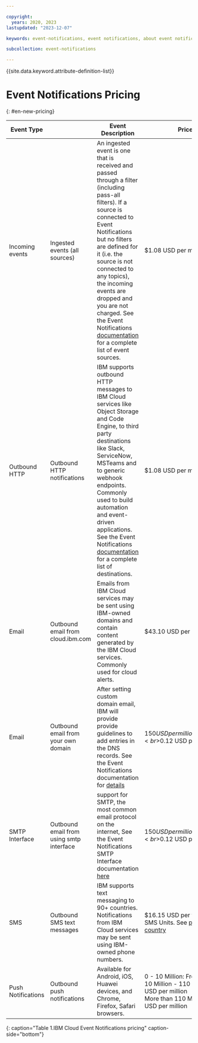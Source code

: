 ```yaml
---

copyright:
  years: 2020, 2023
lastupdated: "2023-12-07"

keywords: event-notifications, event notifications, about event notifications pricing

subcollection: event-notifications

---
```

{{site.data.keyword.attribute-definition-list}}

# Event Notifications Pricing
{: #en-new-pricing}


| Event Type    |        | Event Description |Price                                                                                                                                                                                                    |
| ------------------ | ----------------------------------- | ---------------------------------------------------------------------------------------------------------------------------------------------------------------------------------------------------------------------------------------------------------------------------------------------------------------------------------------------------------------------------------------- | -------------------------------------------------------------------------------------------------------------------------------------------------------------------------------------------------------------------- |
| Incoming events    | Ingested events (all sources)       | An ingested event is one that is received and passed through a filter (including pass-all filters). If a source is connected to Event Notifications but no filters are defined for it (i.e. the source is not connected to any topics), the incoming events are dropped and you are not charged.  See the Event Notifications [documentation](/docs/event-notifications?topic=event-notifications-en-source) for a complete list of event sources. | $1.08 USD per million                                                                                                                                                                                                    |
|            Outbound HTTP        | Outbound HTTP notifications         | IBM supports outbound HTTP messages to IBM Cloud services like Object Storage and Code Engine, to third party destinations like Slack, ServiceNow, MSTeams and to generic webhook endpoints.  Commonly used to build automation and event-driven applications.  See the Event Notifications [documentation](/docs/event-notifications?topic=event-notifications-en-destination) for a complete list of destinations.                                        | $1.08 USD per million                                                                                                                                                                                                    |
|        Email            | Outbound email from cloud.ibm.com   | Emails from IBM Cloud services may be sent using IBM-owned domains and contain content generated by the IBM Cloud services.  Commonly used for cloud alerts.                                                                                                                                                                                                                             | $43.10 USD per million                                                                                                                                                                                                   |
|          Email          | Outbound email from your own domain | After setting custom domain email, IBM will provide provide guidelines to add entries in the DNS records.  See the Event Notifications documentation for [details](/docs/event-notifications?topic=event-notifications-en-destinations-custom-email)                                                                | $150 USD per million messages<br>$0.12 USD per gigabyte             
|          SMTP Interface          | Outbound email from using smtp interface | support for SMTP, the most common email protocol on the internet,  See the Event Notifications SMTP Interface documentation [here](/docs/event-notifications?topic=event-notifications-en-smtp-configurations)                                                                | $150 USD per million messages<br>$0.12 USD per gigabyte                                                                                                                                                             |
|          SMS          | Outbound SMS text messages          | IBM supports text messaging to 90+ countries. Notifications from IBM Cloud services may be sent using IBM-owned phone numbers.                                                                                                   | $16.15 USD per thousand SMS Units. See [price list by country](/docs/event-notifications?topic=event-notifications-en-destinations-sms#en-destinations-sms-charge)  |                                                                                                                                                                     |
|           Push Notifications         | Outbound push notifications         | Available for Android, iOS, Huawei devices, and Chrome, Firefox, Safari browsers.                                                                                                                                                                                                                                                                                                         | 0 - 10 Million: Free <br>10 Million - 110 Million: $1 USD per million <br>More than 110 Million: $0.5 USD per million  |
{: caption="Table 1.IBM Cloud Event Notifications pricing" caption-side="bottom"}